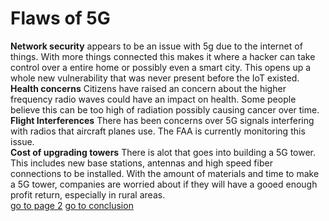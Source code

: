 # **Flaws of 5G**
**Network security** appears to be an issue with 5g due to the internet of things. With more things connected this makes it where a hacker can take control over a entire home or possibly even a smart city. This opens up a whole new vulnerability that was never present before the IoT existed. <br>
**Health concerns** Citizens have raised an concern about the higher frequency radio waves could have an impact on health. Some people believe this can be too high of radiation possibly causing cancer over time.  <br>
**Flight Interferences** There has been concerns over 5G signals interfering with radios that aircraft planes use. The FAA is currently monitoring this issue.  <br>
**Cost of upgrading towers** There is alot that goes into building a 5G tower. This includes new base stations, antennas and high speed fiber connections to be installed. With the amount of materials and time to make a 5G tower, companies are worried about if they will have a gooed enough profit return, especially in rural areas. <br>
[go to page 2](page2.md) [go to conclusion](conclusion.md)
